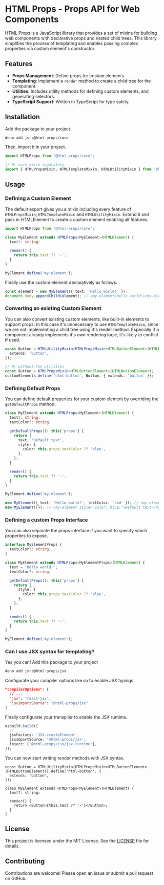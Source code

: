 # HTML Props - Props API for Web Components

HTML Props is a JavaScript library that provides a set of mixins for building web components with declarative props and
nested child trees. This library simplifies the process of templating and enables passing complex properties via custom
element's constructor.

## Features

- **Props Management**: Define props for custom elements.
- **Templating**: Implement a `render` method to create a child tree for the component.
- **Utilities**: Includes utility methods for defining custom elements, and generating selectors.
- **TypeScript Support**: Written in TypeScript for type safety.

## Installation

Add the package to your project.

```sh
deno add jsr:@html-props/core
```

Then, import it in your project.

```ts
import HTMLProps from '@html-props/core';

// Or each mixin separately.
import { HTMLPropsMixin, HTMLTemplateMixin, HTMLUtilityMixin } from '@html-props/core';
```

## Usage

### Defining a Custom Element

The default export gives you a mixin including every feature of `HTMLPropsMixin`, `HTMLTemplateMixin` and
`HTMLUtilityMixin`. Extend it and pass in HTMLElement to create a custom element enabling all features.

```ts
import HTMLProps from '@html-props/core';

class MyElement extends HTMLProps<MyElement>(HTMLElement) {
  text?: string;

  render() {
    return this.text ?? '-';
  }
}

MyElement.define('my-element');
```

Finally use the custom element declaratively as follows:

```ts
const element = new MyElement({ text: 'Hello world!' });
document.body.appendChild(element); // <my-element>Hello world!</my-element>
```

### Converting an existing Custom Element

You can also convert existing custom elements, like built-in elements to support props. In this case it's unnecessary to
use `HTMLTemplateMixin`, since we are not implementing a child tree using it's render method. Especially if a component
already implements it's own rendering logic, it's likely to conflict if used.

```ts
const Button = HTMLUtilityMixin(HTMLPropsMixin<HTMLButtonElement>(HTMLButtonElement)).define('html-button', {
  extends: 'button',
});

// Or without the utilities
const Button = HTMLPropsMixin<HTMLButtonElement>(HTMLButtonElement);
customElements.define('html-button', Button, { extends: 'button' });
```

### Defining Default Props

You can define default properties for your custom element by overriding the `getDefaultProps` method.

```ts
class MyElement extends HTMLProps<MyElement>(HTMLElement) {
  text?: string;
  textColor?: string;

  getDefaultProps(): this['props'] {
    return {
      text: 'Default text',
      style: {
        color: this.props.textColor ?? 'blue',
      },
    };
  }

  render() {
    return this.text ?? '-';
  }
}

MyElement.define('my-element');

new MyElement({ text: 'Hello world!', textColor: 'red' }); // <my-element style="color: red;">Hello world!</my-element>
new MyElement({}); // <my-element style="color: blue;">Default text</my-element>
```

### Defining a custom Props Interface

You can also separate the props interface if you want to specify which properties to expose.

```ts
interface MyElementProps {
  textColor?: string;
}

class MyElement extends HTMLProps<MyElementProps>(HTMLElement) {
  text = 'Hello world!';
  textColor?: string;

  getDefaultProps(): this['props'] {
    return {
      style: {
        color: this.props.textColor ?? 'blue',
      },
    };
  }

  render() {
    return this.text ?? '-';
  }
}

MyElement.define('my-element');
```

### Can I use JSX syntax for templating?

Yes you can! Add this package to your project

```sh
deno add jsr:@html-props/jsx
```

Configurate your compiler options like so to enable JSX typings.

```json
"compilerOptions": {
  // ...
  "jsx": "react-jsx",
  "jsxImportSource": "@html-props/jsx"
}
```

Finally configurate your transpiler to enable the JSX runtime.

```ts
esbuild.build({
  // ...
  jsxFactory: 'JSX.createElement',
  jsxImportSource: '@html-props/jsx',
  inject: ['@html-props/jsx/jsx-runtime'],
});
```

You can now start writing render methods with JSX syntax.

```tsx
const Button = HTMLUtilityMixin(HTMLPropsMixin<HTMLButtonElement>(HTMLButtonElement)).define('html-button', {
  extends: 'button',
});

class MyElement extends HTMLProps<MyElement>(HTMLElement) {
  text?: string;

  render() {
    return <Button>{this.text ?? '-'}</Button>;
  }
}
```

## License

This project is licensed under the MIT License. See the [LICENSE](LICENSE) file for details.

## Contributing

Contributions are welcome! Please open an issue or submit a pull request on GitHub.
